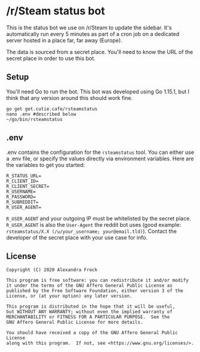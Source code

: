 # /r/Steam status bot

This is the status bot we use on /r/Steam to update the sidebar. It's automatically run every 5 minutes as part of a cron job on a dedicated server hosted in a place far, far away (Europe).

The data is sourced from a secret place. You'll need to know the URL of the secret place in order to use this bot.

## Setup
You'll need Go to run the bot. This bot was developed using Go 1.15.1, but I think that any version around this should work fine.

```
go get get.cutie.cafe/rsteamstatus
nano .env #described below
~/go/bin/rsteamstatus
```

## .env
.env contains the configuration for the `rsteamstatus` tool. You can either use a .env file, or specify the values directly via environment variables. Here are the variables to get you started:

```
R_STATUS_URL=
R_CLIENT_ID=
R_CLIENT_SECRET=
R_USERNAME=
R_PASSWORD=
R_SUBREDDIT=
R_USER_AGENT=
```

`R_USER_AGENT` and your outgoing IP must be whitelisted by the secret place. `R_USER_AGENT` is also the `User-Agent` the reddit bot uses (good example: `rsteamstatus/X.X (/u/your_username; your@email.tld)`). Contact the developer of the secret place with your use case for info.

## License
```
Copyright (C) 2020 Alexandra Frock

This program is free software: you can redistribute it and/or modify
it under the terms of the GNU Affero General Public License as
published by the Free Software Foundation, either version 3 of the
License, or (at your option) any later version.

This program is distributed in the hope that it will be useful,
but WITHOUT ANY WARRANTY; without even the implied warranty of
MERCHANTABILITY or FITNESS FOR A PARTICULAR PURPOSE.  See the
GNU Affero General Public License for more details.

You should have received a copy of the GNU Affero General Public License
along with this program.  If not, see <https://www.gnu.org/licenses/>.
```